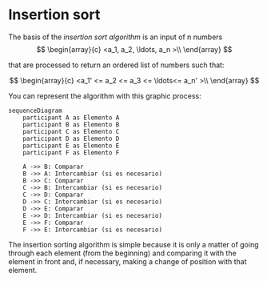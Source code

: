 # Insertion sort
The basis of the *insertion sort algorithm* is an input of n numbers
$$
\begin{array}{c}
<a_1, a_2, \ldots, a_n >\\
\end{array}
$$

that are processed to return an ordered list of numbers such that:

$$
\begin{array}{c}
<a_1' <= a_2 <= a_3 <= \ldots<= a_n' >\\
\end{array}
$$

You can represent the algorithm with this graphic process:

```mermaid
sequenceDiagram
    participant A as Elemento A
    participant B as Elemento B
    participant C as Elemento C
    participant D as Elemento D
    participant E as Elemento E
    participant F as Elemento F

    A ->> B: Comparar
    B ->> A: Intercambiar (si es necesario)
    B ->> C: Comparar
    C ->> B: Intercambiar (si es necesario)
    C ->> D: Comparar
    D ->> C: Intercambiar (si es necesario)
    D ->> E: Comparar
    E ->> D: Intercambiar (si es necesario)
    E ->> F: Comparar
    F ->> E: Intercambiar (si es necesario)
```

The insertion sorting algorithm is simple because it is only a matter of going through each element (from the beginning) and comparing it with the element in front and, if necessary, making a change of position with that element.

